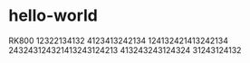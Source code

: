 # hello-world
RK800
12322134132
4123413242134
124132421413242134
243243124321413243124213
413243243124324
31243124132
